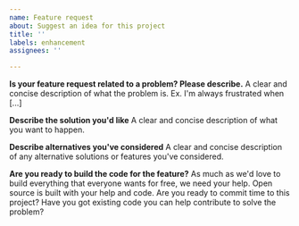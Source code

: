 ```yaml
---
name: Feature request
about: Suggest an idea for this project
title: ''
labels: enhancement
assignees: ''

---
```


**Is your feature request related to a problem? Please describe.**
A clear and concise description of what the problem is. Ex. I'm always frustrated when [...]


**Describe the solution you'd like**
A clear and concise description of what you want to happen.


**Describe alternatives you've considered**
A clear and concise description of any alternative solutions or features you've considered.


**Are you ready to build the code for the feature?**
As much as we'd love to build everything that everyone wants for free, we need your help. Open source is built with your help and code. Are you ready to commit time to this project? Have you got existing code you can help contribute to solve the problem?
